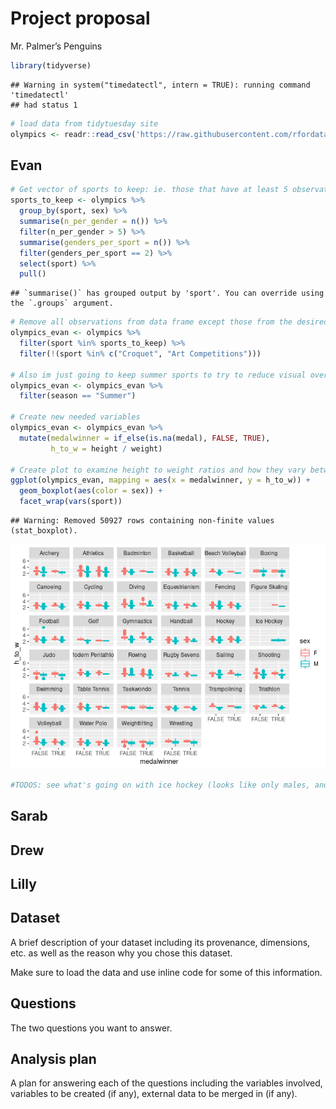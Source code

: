 Project proposal
================
Mr. Palmer’s Penguins

``` r
library(tidyverse)
```

    ## Warning in system("timedatectl", intern = TRUE): running command 'timedatectl'
    ## had status 1

``` r
# load data from tidytuesday site
olympics <- readr::read_csv('https://raw.githubusercontent.com/rfordatascience/tidytuesday/master/data/2021/2021-07-27/olympics.csv')
```

## Evan

``` r
# Get vector of sports to keep: ie. those that have at least 5 observations per gender
sports_to_keep <- olympics %>%
  group_by(sport, sex) %>%
  summarise(n_per_gender = n()) %>%
  filter(n_per_gender > 5) %>%
  summarise(genders_per_sport = n()) %>%
  filter(genders_per_sport == 2) %>%
  select(sport) %>%
  pull()
```

    ## `summarise()` has grouped output by 'sport'. You can override using the `.groups` argument.

``` r
# Remove all observations from data frame except those from the desired sports we identified above. We also need to remove Croquet and Art Competitions, as those data do not have height or weight measurements.
olympics_evan <- olympics %>%
  filter(sport %in% sports_to_keep) %>%
  filter(!(sport %in% c("Croquet", "Art Competitions")))

# Also im just going to keep summer sports to try to reduce visual overload
olympics_evan <- olympics_evan %>%
  filter(season == "Summer")

# Create new needed variables
olympics_evan <- olympics_evan %>%
  mutate(medalwinner = if_else(is.na(medal), FALSE, TRUE),
         h_to_w = height / weight)

# Create plot to examine height to weight ratios and how they vary between sexes and medalwinners and non-medalwinners, and then comparing these trends across sports
ggplot(olympics_evan, mapping = aes(x = medalwinner, y = h_to_w)) +
  geom_boxplot(aes(color = sex)) +
  facet_wrap(vars(sport))
```

    ## Warning: Removed 50927 rows containing non-finite values (stat_boxplot).

![](proposal_files/figure-gfm/evan-eda-1.png)<!-- -->

``` r
#TODOS: see what's going on with ice hockey (looks like only males, and only medalwinners) and figure skating (looks like only medalwinners, but both sexes are still represented.)
```

## Sarab

## Drew

## Lilly

## Dataset

A brief description of your dataset including its provenance,
dimensions, etc. as well as the reason why you chose this dataset.

Make sure to load the data and use inline code for some of this
information.

## Questions

The two questions you want to answer.

## Analysis plan

A plan for answering each of the questions including the variables
involved, variables to be created (if any), external data to be merged
in (if any).
